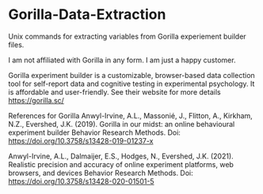 # Gorilla-Data-Extraction
Unix commands for extracting variables from Gorilla experiement builder files.

I am not affiliated with Gorilla in any form. I am just a happy customer.

Gorilla experiment builder is a customizable, browser-based data collection tool for self-report data and cognitive testing in experimental psychology. It is affordable and user-friendly. See their website for more details https://gorilla.sc/


References for Gorilla
Anwyl-Irvine, A.L., Massonié, J., Flitton, A., Kirkham, N.Z., Evershed, J.K. (2019).
Gorilla in our midst: an online behavioural experiment builder
Behavior Research Methods.
Doi: https://doi.org/10.3758/s13428-019-01237-x

Anwyl-Irvine, A.L., Dalmaijer, E.S., Hodges, N., Evershed, J.K. (2021).
Realistic precision and accuracy of online experiment platforms, web browsers, and devices
Behavior Research Methods.
Doi: https://doi.org/10.3758/s13428-020-01501-5
